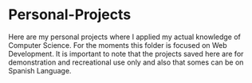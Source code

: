 # Personal-Projects
Here are my personal projects where I applied my actual knowledge of Computer Science. For the moments this folder is focused on Web Development.
It is important to note that the projects saved here are for demonstration and recreational use only and also that somes can be on Spanish Language. 
